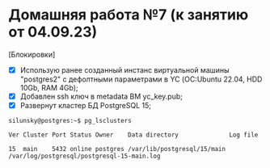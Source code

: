 # Домашняя работа №7 (к занятию от 04.09.23)
[Блокировки]

- [x] Использую ранее созданный инстанс виртуальной машины "postgres2" с дефолтными параметрами в YC (ОС:Ubuntu 22.04, HDD 10Gb, RAM 4Gb);
- [x] Добавлен ssh ключ в metadata ВМ yc_key.pub;
- [x] Развернут кластер БД PostgreSQL 15;

`silunsky@postgres:~$ pg_lsclusters`

`Ver Cluster Port Status Owner    Data directory              Log file`

`15  main    5432 online postgres /var/lib/postgresql/15/main /var/log/postgresql/postgresql-15-main.log`

